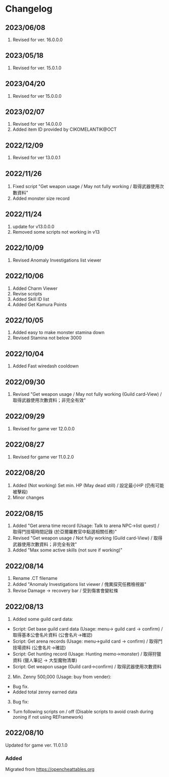 # Changelog

## 2023/06/08
1. Revised for ver. 16.0.0.0

## 2023/05/18
1. Revised for ver. 15.0.1.0

## 2023/04/20
1. Revised for ver 15.0.0.0  

## 2023/02/07
1. Revised for ver 14.0.0.0
1. Added item ID provided by CIKOMELANTIK@OCT

## 2022/12/09
1. Revised for ver 13.0.0.1

## 2022/11/26
1. Fixed script "Get weapon usage / May not fully working / 取得武器使用次數資料" 
1. Added monster size record

## 2022/11/24
1. update for v13.0.0.0
1. Removed some scripts not working in v13


## 2022/10/09
1. Revised Anomaly Investigations list viewer 

## 2022/10/06
1. Added Charm Viewer
2. Revise scripts
3. Added Skill ID list
4. Added Get Kamura Points

## 2022/10/05
1. Added easy to make monster stamina down
1. Revised Stamina not below 3000

## 2022/10/04
1. Added Fast wiredash cooldown

## 2022/09/30
1. Revised "Get weapon usage / May not fully working (Guild card-View) / 取得武器使用次數資料；非完全有效"

## 2022/09/29
1. Revised for game ver 12.0.0.0  

## 2022/08/27
1. Revised for game ver 11.0.2.0  

## 2022/08/20
1. Added (Not working) Set min. HP (May dead still) / 設定最小HP (仍有可能被擊殺)
2. Minor changes

## 2022/08/15  
1. Added "Get arena time record (Usage: Talk to arena NPC->list quest) / 取得鬥技場時間記錄 (於亞爾羅教官中點選相關任務)"  
2. Revised "Get weapon usage / Not fully working (Guild card-View) / 取得武器使用次數資料；非完全有效"
3. Added "Max some active skills (not sure if working)"

## 2022/08/14  
1. Rename .CT filename  
2. Added "Anomaly Investigations list viewer / 傀異探究任務檢視器"  
3. Revise Damage -> recovery bar / 受到傷害會變紅條  

## 2022/08/13  
1. Added some guild card data:  
+ Script: Get base guild card data (Usage: menu-> guild card -> confirm) / 取得基本公會名片資料 (公會名片->確認)  
+ Script: Get arena records (Usage: menu->guild card -> confirm) / 取得鬥技場資料 (公會名片->確認)  
+ Script: Get hunting record (Usage: Hunting memo->monster) / 取得狩獵資料 (獵人筆記 -> 大型魔物清單)  
+ Script: Get weapon usage (Guild card->confirm) / 取得武器使用次數資料  
2. Min. Zenny 500,000 (Usage: buy from vender):  
+ Bug fix.  
+ Added total zenny earned data  
3. Bug fix:
+ Turn following scripts on / off (Disable scripts to avoid crash during zoning if not using REFramework)  

## 2022/08/10  
Updated for game ver. 11.0.1.0  

### Added
Migrated from https://opencheattables.org
